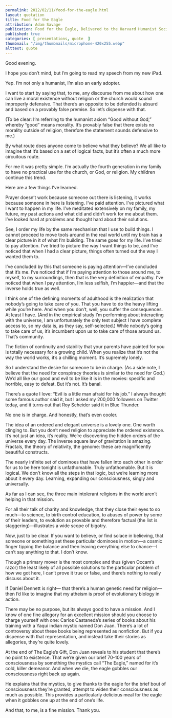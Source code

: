 ```yaml
---
permalink: 2012/02/11/food-for-the-eagle.html
layout: quotation
title: Food for the Eagle
attribution: Adam Savage
publication: Food for the Eagle, Delivered to the Harvard Humanist Society, April 2010
published: true 
categories: [ presentations, quote  ]
thumbnail: "/img/thumbnails/microphone-420x255.webp"
alttext: quote
---
```


<p>Good evening.</p>

<p>I hope you don’t mind, but I’m going to read my speech from my new iPad.</p>

<p>Yep. I’m not only a humanist, I’m also an early adopter.</p>

<p>I want to start by saying that, to me, any discourse from me about how one can live a moral existence without religion 
or the church would sound improperly defensive. That there’s an opposite to be defended is absurd and based on a provably 
false premise. So let’s dispense with that.</p>

<p>(To be clear: I’m referring to the humanist axiom “Good without God,” whereby “good” means morality. It’s provably false 
that there exists no morality outside of religion, therefore the statement sounds defensive to me.)</p>

<p>By what route does anyone come to believe what they believe? We all like to imagine that it’s based on a set of logical 
facts, but it’s often a much more circuitous route.</p>

<p>For me it was pretty simple. I’m actually the fourth generation in my family to have no practical use for the church, or 
God, or religion. My children continue this trend.</p>

<p>Here are a few things I’ve learned.</p>

<p>Prayer doesn’t work because someone out there is listening, it works because someone in here is listening. I’ve paid attention. 
I’ve pictured what I want to happen in my life. I’ve meditated extensively on my family, my future, my past actions and what 
did and didn’t work for me about them. I’ve looked hard at problems and thought hard about their solutions.</p>

<p>See, I order my life by the same mechanism that I use to build things. I cannot proceed to move tools around in the real world 
until my brain has a clear picture in it of what I’m building. The same goes for my life. I’ve tried to pay attention. I’ve tried to 
picture the way I want things to be, and I’ve noticed that when I had a clear picture, things often turned out the way I wanted them to.</p>

<p>I’ve concluded by this that someone is paying attention—I’ve concluded that it’s me. I’ve noticed that if I’m paying attention to those 
around me, to myself, to my surroundings, then that is the very definition of empathy. I’ve noticed that when I pay attention, I’m less 
selfish, I’m happier—and that the inverse holds true as well.</p>

<p>I think one of the defining moments of adulthood is the realization that nobody’s going to take care of you. That you have to do the heavy 
lifting while you’re here. And when you don’t, well, you suffer the consequences. At least I have. (And in the empirical study I’m performing 
about interacting with the universe, I am unfortunately the only test subject I have complete access to, so my data is, as they say, 
self-selected.) While nobody’s going to take care of us, it’s incumbent upon us to take care of those around us. That’s community.</p>

<p>The fiction of continuity and stability that your parents have painted for you is totally necessary for a growing child. When you realize 
that it’s not the way the world works, it’s a chilling moment. It’s supremely lonely.</p>

<p>So I understand the desire for someone to be in charge. (As a side note, I believe that the need for conspiracy theories is similar to 
the need for God.) We’d all like our good and evil to be like it is in the movies: specific and horrible, easy to defeat. But it’s not. It’s banal.</p>

<p>There’s a quote I love: “Evil is a little man afraid for his job.” I always thought some famous author said it, but I asked my 200,000 
followers on Twitter today, and it turns out that Roy Scheider said it in Blue Thunder.</p>

<p>No one is in charge. And honestly, that’s even cooler.</p>

<p>The idea of an ordered and elegant universe is a lovely one. One worth clinging to. But you don’t need religion to appreciate the 
ordered existence. It’s not just an idea, it’s reality. We’re discovering the hidden orders of the universe every day. The inverse 
square law of gravitation is amazing. Fractals, the theory of relativity, the genome: these are magnificently beautiful constructs.</p>

<p>The nearly infinite set of dominoes that have fallen into each other in order for us to be here tonight is unfathomable. Truly 
unfathomable. But it is logical. We don’t know all the steps in that logic, but we’re learning more about it every day. Learning, 
expanding our consciousness, singly and universally.</p>

<p>As far as I can see, the three main intolerant religions in the world aren’t helping in that mission.</p>

<p>For all their talk of charity and knowledge, that they close their eyes to so much—to science, to birth control education, to 
abuses of power by some of their leaders, to evolution as provable and therefore factual (the list is staggering)—illustrates a wide scope of bigotry.</p>

<p>Now, just to be clear. If you want to believe, or find solace in believing, that someone or something set these particular dominoes 
in motion—a cosmic finger tipping the balance and then leaving everything else to chance—I can’t say anything to that. I don’t know.</p>

<p>Though a primary mover is the most complex and thus (given Occam’s razor) the least likely of all possible solutions to the particular problem of 
how we got here, I can’t prove it true or false, and there’s nothing to really discuss about it.</p>

<p>If Daniel Dennett is right— that there’s a human genetic need for religion— then I’d like to imagine that my atheism is proof of 
evolutionary biology in action.</p>

<p>There may be no purpose, but its always good to have a mission. And I know of one fine allegory for an excellent mission should you 
choose to charge yourself with one: Carlos Castaneda’s series of books about his training with a Yaqui indian mystic named Don Juan. There’s 
a lot of controversy about these books being represented as nonfiction. But if you dispense with that representation, and instead take 
their stories as allegories, they’re quite lovely.</p>

<p>At the end of The Eagle’s Gift, Don Juan reveals to his student that there’s no point to existence. That we’re given our brief 70-100 
years of consciousness by something the mystics call “The Eagle,” named for it’s cold, killer demeanor. And when we die, the eagle 
gobbles our consciousness right back up again.</p>

<p>He explains that the mystics, to give thanks to the eagle for the brief bout of consciousness they’re granted, attempt to widen their 
consciousness as much as possible. This provides a particularly delicious meal for the eagle when it gobbles one up at the end of one’s life.</p>

<p>And that, to me, is a fine mission. Thank you.</p>
